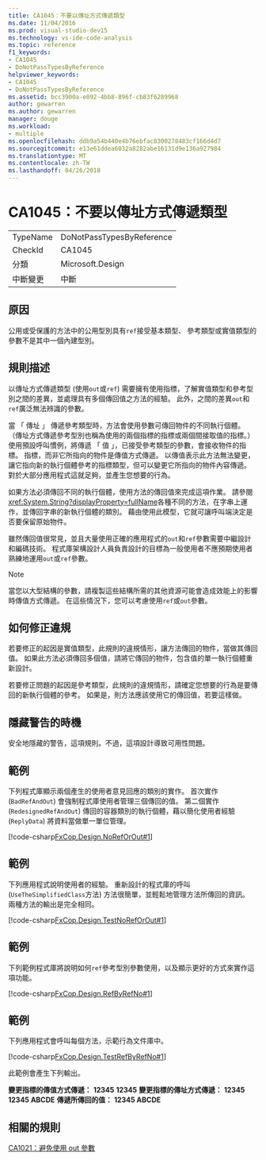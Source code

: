 ```yaml
---
title: CA1045：不要以傳址方式傳遞類型
ms.date: 11/04/2016
ms.prod: visual-studio-dev15
ms.technology: vs-ide-code-analysis
ms.topic: reference
f1_keywords:
- CA1045
- DoNotPassTypesByReference
helpviewer_keywords:
- CA1045
- DoNotPassTypesByReference
ms.assetid: bcc3900a-e092-4bb8-896f-cb83f6289968
author: gewarren
ms.author: gewarren
manager: douge
ms.workload:
- multiple
ms.openlocfilehash: ddb9a54b440e4b76ebfac8300278483cf166d4d7
ms.sourcegitcommit: e13e61ddea6032a8282abe16131d9e136a927984
ms.translationtype: MT
ms.contentlocale: zh-TW
ms.lasthandoff: 04/26/2018
---
```

# <a name="ca1045-do-not-pass-types-by-reference"></a>CA1045：不要以傳址方式傳遞類型
|||
|-|-|
|TypeName|DoNotPassTypesByReference|
|CheckId|CA1045|
|分類|Microsoft.Design|
|中斷變更|中斷|

## <a name="cause"></a>原因
 公用或受保護的方法中的公用型別具有`ref`接受基本類型、 參考類型或實值類型的參數不是其中一個內建型別。

## <a name="rule-description"></a>規則描述
 以傳址方式傳遞類型 (使用`out`或`ref`) 需要擁有使用指標，了解實值類型和參考型別之間的差異，並處理具有多個傳回值之方法的經驗。 此外，之間的差異`out`和`ref`廣泛無法辨識的參數。

 當 「 傳址 」 傳遞參考類型時，方法會使用參數可傳回物件的不同執行個體。 （傳址方式傳遞參考型別也稱為使用的兩個指標的指標或兩個間接取值的指標。）使用預設呼叫慣例，將傳遞 「 值 」，已接受參考類型的參數，會接收物件的指標。 指標，而非它所指向的物件是傳值方式傳遞。 以傳值表示此方法無法變更，讓它指向新的執行個體參考的指標類型，但可以變更它所指向的物件內容傳遞。 對於大部分應用程式這就足夠，並產生您想要的行為。

 如果方法必須傳回不同的執行個體，使用方法的傳回值來完成這項作業。 請參閱<xref:System.String?displayProperty=fullName>各種不同的方法，在字串上運作，並傳回字串的新執行個體的類別。 藉由使用此模型，它就可讓呼叫端決定是否要保留原始物件。

 雖然傳回值很常見，並且大量使用正確的應用程式的`out`和`ref`參數需要中繼設計和編碼技術。 程式庫架構設計人員負責設計的目標為一般使用者不應預期使用者熟練地運用`out`或`ref`參數。

> [!NOTE]
>  當您以大型結構的參數，請複製這些結構所需的其他資源可能會造成效能上的影響時傳值方式傳遞。 在這些情況下，您可以考慮使用`ref`或`out`參數。

## <a name="how-to-fix-violations"></a>如何修正違規
 若要修正的起因是實值類型，此規則的違規情形，讓方法傳回的物件，當做其傳回值。 如果此方法必須傳回多個值，請將它傳回的物件，包含值的單一執行個體重新設計。

 若要修正問題的起因是參考類型，此規則的違規情形，請確定您想要的行為是要傳回的新執行個體的參考。 如果是，則方法應該使用它的傳回值，若要這樣做。

## <a name="when-to-suppress-warnings"></a>隱藏警告的時機
 安全地隱藏的警告，這項規則。不過，這項設計導致可用性問題。

## <a name="example"></a>範例
 下列程式庫顯示兩個產生的使用者意見回應的類別的實作。 首次實作 (`BadRefAndOut`) 會強制程式庫使用者管理三個傳回的值。 第二個實作 (`RedesignedRefAndOut`) 傳回的容器類別的執行個體，藉以簡化使用者經驗 (`ReplyData`) 將資料當做單一單位管理。

 [!code-csharp[FxCop.Design.NoRefOrOut#1](../code-quality/codesnippet/CSharp/ca1045-do-not-pass-types-by-reference_1.cs)]

## <a name="example"></a>範例
 下列應用程式說明使用者的經驗。 重新設計的程式庫的呼叫 (`UseTheSimplifiedClass`方法) 方法很簡單，並輕鬆地管理方法所傳回的資訊。 兩種方法的輸出是完全相同。

 [!code-csharp[FxCop.Design.TestNoRefOrOut#1](../code-quality/codesnippet/CSharp/ca1045-do-not-pass-types-by-reference_2.cs)]

## <a name="example"></a>範例
 下列範例程式庫將說明如何`ref`參考型別參數使用，以及顯示更好的方式來實作這項功能。

 [!code-csharp[FxCop.Design.RefByRefNo#1](../code-quality/codesnippet/CSharp/ca1045-do-not-pass-types-by-reference_3.cs)]

## <a name="example"></a>範例
 下列應用程式會呼叫每個方法，示範行為文件庫中。

 [!code-csharp[FxCop.Design.TestRefByRefNo#1](../code-quality/codesnippet/CSharp/ca1045-do-not-pass-types-by-reference_4.cs)]

 此範例會產生下列輸出。

 **變更指標的傳值方式傳遞：**
**12345**
**12345**
**變更指標的傳址方式傳遞：** 
 **12345**
**12345 ABCDE**
**傳遞所傳回的值：**
**12345 ABCDE**
## <a name="related-rules"></a>相關的規則
 [CA1021：避免使用 out 參數](../code-quality/ca1021-avoid-out-parameters.md)
